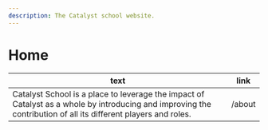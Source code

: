 ```yaml
---
description: The Catalyst school website.
---
```


# Home

| text                                                                                                                                                           | link   |
| -------------------------------------------------------------------------------------------------------------------------------------------------------------- | ------ |
| Catalyst School is a place to leverage the impact of Catalyst as a whole by introducing and improving the contribution of all its different players and roles. | /about |

